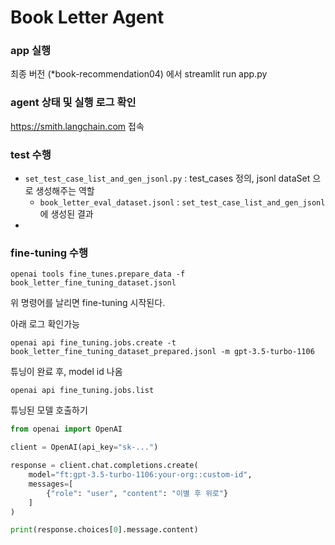 # Book Letter Agent
### app 실행
최종 버전 (*book-recommendation04) 에서 streamlit run app.py

### agent 상태 및 실행 로그 확인
https://smith.langchain.com 접속

### test 수행
* `set_test_case_list_and_gen_jsonl.py` : test_cases 정의, jsonl dataSet 으로 생성해주는 역할 
  * `book_letter_eval_dataset.jsonl` : `set_test_case_list_and_gen_jsonl` 에 생성된 결과
* 


### fine-tuning 수행
```shell
openai tools fine_tunes.prepare_data -f book_letter_fine_tuning_dataset.jsonl
```

위 명령어를 날리면 fine-tuning 시작된다.

아래 로그 확인가능
```log
openai api fine_tuning.jobs.create -t book_letter_fine_tuning_dataset_prepared.jsonl -m gpt-3.5-turbo-1106
```

튜닝이 완료 후, model id 나옴
```log
openai api fine_tuning.jobs.list
```

튜닝된 모델 호출하기
```python
from openai import OpenAI

client = OpenAI(api_key="sk-...")

response = client.chat.completions.create(
    model="ft:gpt-3.5-turbo-1106:your-org::custom-id",
    messages=[
        {"role": "user", "content": "이별 후 위로"}
    ]
)

print(response.choices[0].message.content)
```